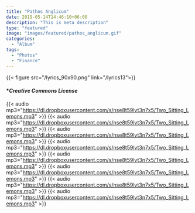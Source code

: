 ```yaml
---
title: "Pathos Anglicum"
date: 2019-05-14T14:46:10+06:00
description: "This is meta description"
type: "featured"
image: "images/featured/pathos_anglicum.gif"
categories: 
  - "Album"
tags:
  - "Photos"
  - "Finance"
---
```

{{< figure src="/lyrics_90x90.png" link="/lyrics13">}}
#### ***_Creative_ _Commons_ _License_**
{{< audio mp3="https://dl.dropboxusercontent.com/s/nse8t59lvt3n7x5/Two_Sitting_Lemons.mp3" >}}
{{< audio mp3="https://dl.dropboxusercontent.com/s/nse8t59lvt3n7x5/Two_Sitting_Lemons.mp3" >}}
{{< audio mp3="https://dl.dropboxusercontent.com/s/nse8t59lvt3n7x5/Two_Sitting_Lemons.mp3" >}}
{{< audio mp3="https://dl.dropboxusercontent.com/s/nse8t59lvt3n7x5/Two_Sitting_Lemons.mp3" >}}
{{< audio mp3="https://dl.dropboxusercontent.com/s/nse8t59lvt3n7x5/Two_Sitting_Lemons.mp3" >}}
{{< audio mp3="https://dl.dropboxusercontent.com/s/nse8t59lvt3n7x5/Two_Sitting_Lemons.mp3" >}}
{{< audio mp3="https://dl.dropboxusercontent.com/s/nse8t59lvt3n7x5/Two_Sitting_Lemons.mp3" >}}
{{< audio mp3="https://dl.dropboxusercontent.com/s/nse8t59lvt3n7x5/Two_Sitting_Lemons.mp3" >}}

